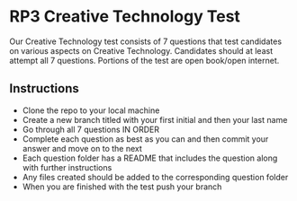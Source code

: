 # RP3 Creative Technology Test

Our Creative Technology test consists of 7 questions that test candidates on various aspects on Creative Technology. Candidates should at least attempt all 7 questions. Portions of the test are open book/open internet.

## Instructions

- Clone the repo to your local machine
- Create a new branch titled with your first initial and then your last name
- Go through all 7 questions IN ORDER
- Complete each question as best as you can and then commit your answer and move on to the next
- Each question folder has a README that includes the question along with further instructions
- Any files created should be added to the corresponding question folder
- When you are finished with the test push your branch
